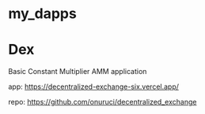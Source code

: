 # my_dapps

# Dex

Basic Constant Multiplier AMM application

app: https://decentralized-exchange-six.vercel.app/

repo: https://github.com/onuruci/decentralized_exchange
